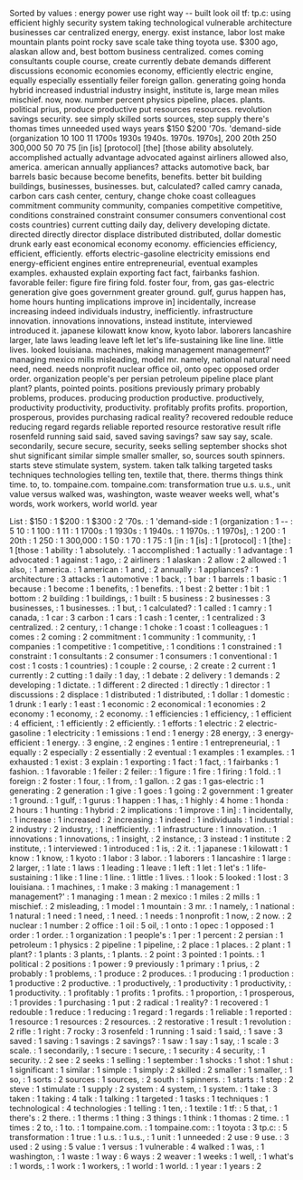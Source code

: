 Sorted by values :
energy power use right way -- built look oil tf: tp.c: using efficient highly security system taking technological vulnerable architecture businesses car centralized energy, energy. exist instance, labor lost make mountain plants point rocky save scale take thing toyota use. $300 ago, alaskan allow and, best bottom business centralized. comes coming consultants couple course, create currently debate demands different discussions economic economies economy, efficiently electric engine, equally especially essentially feiler foreign gallon. generating going honda hybrid increased industrial industry insight, institute is, large mean miles mischief. now, now. number percent physics pipeline, places. plants. political prius, produce productive put resources resources. revolution savings security. see simply skilled sorts sources, step supply there's thomas times unneeded used ways years $150 $200 '70s. 'demand-side (organization 10 100 11 1700s 1930s 1940s. 1970s. 1970s], 200 20th 250 300,000 50 70 75 [in [is] [protocol] [the] [those ability absolutely. accomplished actually advantage advocated against airliners allowed also, america. american annually appliances? attacks automotive back, bar barrels basic because become benefits, benefits. better bit building buildings, businesses, businesses. but, calculated? called camry canada, carbon cars cash center, century, change choke coast colleagues commitment community community, companies competitive competitive, conditions constrained constraint consumer consumers conventional cost costs countries) current cutting daily day, delivery developing dictate. directed directly director displace distributed distributed, dollar domestic drunk early east economical economy economy. efficiencies efficiency, efficient, efficiently. efforts electric-gasoline electricity emissions end energy-efficient engines entire entrepreneurial, eventual examples examples. exhausted explain exporting fact fact, fairbanks fashion. favorable feiler: figure fire firing fold. foster four, from, gas gas-electric generation give goes government greater ground. gulf, gurus happen has, home hours hunting implications improve in] incidentally, increase increasing indeed individuals industry, inefficiently. infrastructure innovation. innovations innovations, instead institute, interviewed introduced it. japanese kilowatt know know, kyoto labor. laborers lancashire larger, late laws leading leave left let let's life-sustaining like line line. little lives. looked louisiana. machines, making management management?' managing mexico mills misleading, model mr. namely, national natural need need, need. needs nonprofit nuclear office oil, onto opec opposed order order. organization people's per persian petroleum pipeline place plant plant? plants, pointed points. positions previously primary probably problems, produces. producing production productive. productively, productivity productivity, productivity. profitably profits profits. proportion, prosperous, provides purchasing radical reality? recovered redouble reduce reducing regard regards reliable reported resource restorative result rifle rosenfeld running said said, saved saving savings? saw say say, scale. secondarily, secure secure, security, seeks selling september shocks shot shut significant similar simple smaller smaller, so, sources south spinners. starts steve stimulate system, system. taken talk talking targeted tasks techniques technologies telling ten, textile that, there. therms things think time. to, to. tompaine.com. tompaine.com: transformation true u.s. u.s., unit value versus walked was, washington, waste weaver weeks well, what's words, work workers, world world. year 

List :
$150 : 1
$200 : 1
$300 : 2
'70s. : 1
'demand-side : 1
(organization : 1
-- : 5
10 : 1
100 : 1
11 : 1
1700s : 1
1930s : 1
1940s. : 1
1970s. : 1
1970s], : 1
200 : 1
20th : 1
250 : 1
300,000 : 1
50 : 1
70 : 1
75 : 1
[in : 1
[is] : 1
[protocol] : 1
[the] : 1
[those : 1
ability : 1
absolutely. : 1
accomplished : 1
actually : 1
advantage : 1
advocated : 1
against : 1
ago, : 2
airliners : 1
alaskan : 2
allow : 2
allowed : 1
also, : 1
america. : 1
american : 1
and, : 2
annually : 1
appliances? : 1
architecture : 3
attacks : 1
automotive : 1
back, : 1
bar : 1
barrels : 1
basic : 1
because : 1
become : 1
benefits, : 1
benefits. : 1
best : 2
better : 1
bit : 1
bottom : 2
building : 1
buildings, : 1
built : 5
business : 2
businesses : 3
businesses, : 1
businesses. : 1
but, : 1
calculated? : 1
called : 1
camry : 1
canada, : 1
car : 3
carbon : 1
cars : 1
cash : 1
center, : 1
centralized : 3
centralized. : 2
century, : 1
change : 1
choke : 1
coast : 1
colleagues : 1
comes : 2
coming : 2
commitment : 1
community : 1
community, : 1
companies : 1
competitive : 1
competitive, : 1
conditions : 1
constrained : 1
constraint : 1
consultants : 2
consumer : 1
consumers : 1
conventional : 1
cost : 1
costs : 1
countries) : 1
couple : 2
course, : 2
create : 2
current : 1
currently : 2
cutting : 1
daily : 1
day, : 1
debate : 2
delivery : 1
demands : 2
developing : 1
dictate. : 1
different : 2
directed : 1
directly : 1
director : 1
discussions : 2
displace : 1
distributed : 1
distributed, : 1
dollar : 1
domestic : 1
drunk : 1
early : 1
east : 1
economic : 2
economical : 1
economies : 2
economy : 1
economy, : 2
economy. : 1
efficiencies : 1
efficiency, : 1
efficient : 4
efficient, : 1
efficiently : 2
efficiently. : 1
efforts : 1
electric : 2
electric-gasoline : 1
electricity : 1
emissions : 1
end : 1
energy : 28
energy, : 3
energy-efficient : 1
energy. : 3
engine, : 2
engines : 1
entire : 1
entrepreneurial, : 1
equally : 2
especially : 2
essentially : 2
eventual : 1
examples : 1
examples. : 1
exhausted : 1
exist : 3
explain : 1
exporting : 1
fact : 1
fact, : 1
fairbanks : 1
fashion. : 1
favorable : 1
feiler : 2
feiler: : 1
figure : 1
fire : 1
firing : 1
fold. : 1
foreign : 2
foster : 1
four, : 1
from, : 1
gallon. : 2
gas : 1
gas-electric : 1
generating : 2
generation : 1
give : 1
goes : 1
going : 2
government : 1
greater : 1
ground. : 1
gulf, : 1
gurus : 1
happen : 1
has, : 1
highly : 4
home : 1
honda : 2
hours : 1
hunting : 1
hybrid : 2
implications : 1
improve : 1
in] : 1
incidentally, : 1
increase : 1
increased : 2
increasing : 1
indeed : 1
individuals : 1
industrial : 2
industry : 2
industry, : 1
inefficiently. : 1
infrastructure : 1
innovation. : 1
innovations : 1
innovations, : 1
insight, : 2
instance, : 3
instead : 1
institute : 2
institute, : 1
interviewed : 1
introduced : 1
is, : 2
it. : 1
japanese : 1
kilowatt : 1
know : 1
know, : 1
kyoto : 1
labor : 3
labor. : 1
laborers : 1
lancashire : 1
large : 2
larger, : 1
late : 1
laws : 1
leading : 1
leave : 1
left : 1
let : 1
let's : 1
life-sustaining : 1
like : 1
line : 1
line. : 1
little : 1
lives. : 1
look : 5
looked : 1
lost : 3
louisiana. : 1
machines, : 1
make : 3
making : 1
management : 1
management?' : 1
managing : 1
mean : 2
mexico : 1
miles : 2
mills : 1
mischief. : 2
misleading, : 1
model : 1
mountain : 3
mr. : 1
namely, : 1
national : 1
natural : 1
need : 1
need, : 1
need. : 1
needs : 1
nonprofit : 1
now, : 2
now. : 2
nuclear : 1
number : 2
office : 1
oil : 5
oil, : 1
onto : 1
opec : 1
opposed : 1
order : 1
order. : 1
organization : 1
people's : 1
per : 1
percent : 2
persian : 1
petroleum : 1
physics : 2
pipeline : 1
pipeline, : 2
place : 1
places. : 2
plant : 1
plant? : 1
plants : 3
plants, : 1
plants. : 2
point : 3
pointed : 1
points. : 1
political : 2
positions : 1
power : 9
previously : 1
primary : 1
prius, : 2
probably : 1
problems, : 1
produce : 2
produces. : 1
producing : 1
production : 1
productive : 2
productive. : 1
productively, : 1
productivity : 1
productivity, : 1
productivity. : 1
profitably : 1
profits : 1
profits. : 1
proportion, : 1
prosperous, : 1
provides : 1
purchasing : 1
put : 2
radical : 1
reality? : 1
recovered : 1
redouble : 1
reduce : 1
reducing : 1
regard : 1
regards : 1
reliable : 1
reported : 1
resource : 1
resources : 2
resources. : 2
restorative : 1
result : 1
revolution : 2
rifle : 1
right : 7
rocky : 3
rosenfeld : 1
running : 1
said : 1
said, : 1
save : 3
saved : 1
saving : 1
savings : 2
savings? : 1
saw : 1
say : 1
say, : 1
scale : 3
scale. : 1
secondarily, : 1
secure : 1
secure, : 1
security : 4
security, : 1
security. : 2
see : 2
seeks : 1
selling : 1
september : 1
shocks : 1
shot : 1
shut : 1
significant : 1
similar : 1
simple : 1
simply : 2
skilled : 2
smaller : 1
smaller, : 1
so, : 1
sorts : 2
sources : 1
sources, : 2
south : 1
spinners. : 1
starts : 1
step : 2
steve : 1
stimulate : 1
supply : 2
system : 4
system, : 1
system. : 1
take : 3
taken : 1
taking : 4
talk : 1
talking : 1
targeted : 1
tasks : 1
techniques : 1
technological : 4
technologies : 1
telling : 1
ten, : 1
textile : 1
tf: : 5
that, : 1
there's : 2
there. : 1
therms : 1
thing : 3
things : 1
think : 1
thomas : 2
time. : 1
times : 2
to, : 1
to. : 1
tompaine.com. : 1
tompaine.com: : 1
toyota : 3
tp.c: : 5
transformation : 1
true : 1
u.s. : 1
u.s., : 1
unit : 1
unneeded : 2
use : 9
use. : 3
used : 2
using : 5
value : 1
versus : 1
vulnerable : 4
walked : 1
was, : 1
washington, : 1
waste : 1
way : 6
ways : 2
weaver : 1
weeks : 1
well, : 1
what's : 1
words, : 1
work : 1
workers, : 1
world : 1
world. : 1
year : 1
years : 2

